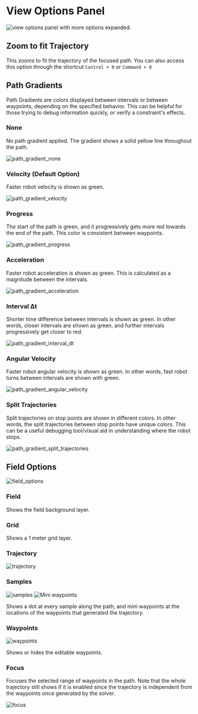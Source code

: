 # View Options Panel

![view options panel with more options expanded.](../media/view_options_panel.png)


## Zoom to fit Trajectory

This zooms to fit the trajectory of the focused path. You can also access this option through the shortcut `Control + 0` or `Command + 0`

## Path Gradients
Path Gradients are colors displayed between intervals or between waypoints, depending on the specified behavior. This can be helpful for those trying to debug information quickly, or verify a constraint's effects.

### None
No path gradient applied. The gradient shows a solid yellow line throughout the path.

![path_gradient_none](../media/path_gradient/path_gradient_none.png)

### Velocity (Default Option)
Faster robot velocity is shown as green.

![path_gradient_velocity](../media/path_gradient/path_gradient_velocity.png)

### Progress
The start of the path is green, and it progressively gets more red towards the end of the path.
This color is consistent between waypoints.

![path_gradient_progress](../media/path_gradient/path_gradient_progress.png)

### Acceleration
Faster robot acceleration is shown as green. This is calculated as a magnitude between the intervals.

![path_gradient_acceleration](../media/path_gradient/path_gradient_acceleration.png)

### Interval ∆t
Shorter time difference between intervals is shown as green. In other words, closer intervals are shown as green, and further intervals progressively get closer to red.

![path_gradient_interval_dt](../media/path_gradient/path_gradient_interval_dt.png)

### Angular Velocity
Faster robot angular velocity is shown as green. In other words, fast robot turns between intervals are shown with green.

![path_gradient_angular_velocity](../media/path_gradient/path_gradient_angular_velocity.png)

### Split Trajectories
Split trajectories on stop points are shown in different colors. In other words, the split trajectories between stop points have unique colors. This can be a useful debugging tool/visual aid in understanding where the robot stops.

![path_gradient_split_trajectories](../media/path_gradient/path_gradient_split_trajectories.png)

## Field Options

![field_options](../media/field_options.png)

### Field

Shows the field background layer.

### Grid

Shows a 1 meter grid layer.

### Trajectory

![trajectory](../media/trajectory.png)

### Samples

![samples](../media/samples.png)
![Mini waypoints](../media/samples-mini-waypoints.png)

Shows a dot at every sample along the path, and mini waypoints at the locations of the waypoints that generated the trajectory.

### Waypoints

![waypoints](../media/waypoints.png)

Shows or hides the editable waypoints.

### Focus

Focuses the selected range of waypoints in the path. Note that the whole trajectory still shows if it is enabled since the trajectory is independent from the waypoints once generated by the solver.

![focus](../media/focus.png)
